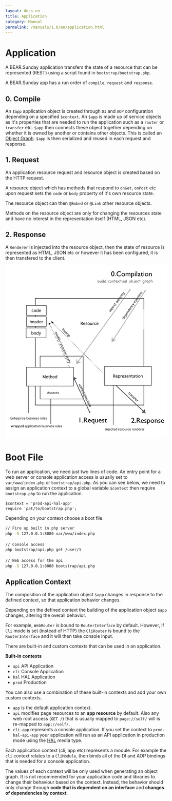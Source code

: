 ```yaml
---
layout: docs-en
title: Application
category: Manual
permalink: /manuals/1.0/en/application.html
---
```


# <a name="app"></a>Application

A BEAR.Sunday application transfers the state of a resource that can be represented (REST)
using a script found in `bootstrap/bootstrap.php`.

A BEAR.Sunday app has a run order of `compile`, `request` and `response`.

## 0. Compile

An `$app` application object is created through `DI` and `AOP` configuration depending on a specified `$context`.
An `$app` is made up of service objects as it's properties that are needed to run the application such as a `router` or `transfer` etc.
`$app` then connects these object together depending on whether it is owned by another or contains other objects.
This is called an [Object Graph](http://en.wikipedia.org/wiki/Object_graph).
`$app` is then serialized and reused in each request and response.

## 1. Request

An application resource request and resource object is created based on the HTTP request.

A resource object which has methods that respond to `onGet`, `onPost` etc upon request sets the `code` or `body` property of it's own resource state.

The resource object can then `@Embed` or `@Link` other resource objects.

Methods on the resource object are only for changing the resources state and have no interest in the representation itself (HTML, JSON etc).

## 2. Response

A `Renderer` is injected into the resource object, then the state of resource is represented as HTML, JSON etc or however it has been configured, it is then transfered to the client.

 <img src="/images/screen/diagram.png" style="max-width: 100%;height: auto;"/>


# <a name="boot"></a>Boot File

To run an application, we need just two lines of code.
An entry point for a web server or console application access is usually set to `var/www/index.php` or `bootstrap/api.php`.
As you can see below, we need to assign an application context to a global variable `$context` then require `bootstrap.php` to run the application.


```php?start_inline
$context = 'prod-api-hal-app'
require 'pat/to/bootstrap.php';
```

Depending on your context choose a boot file.

```bash
// Fire up built in php server
php -S 127.0.0.1:8080 var/www/index.php

// Console access
php bootstrap/api.php get /user/1

// Web access for the api
php -S 127.0.0.1:8080 bootstrap/api.php
```

## <a name="context"></a>Application Context

The composition of the application object `$app` changes in response to the defined context, so that application behavior changes.

Depending on the defined context the building of the application object `$app` changes, altering the overall behavior.


For example, `WebRouter` is bound to `RouterInterface` by default.
However, if `Cli` mode is set (instead of HTTP) the `CliRouter` is bound to the `RouterInterface` and it will then take console input.

There are built-in and custom contexts that can be used in an application.

**Built-in contexts**

 * `api`  API Application
 * `cli`  Console Application
 * `hal`  HAL Application
 * `prod` Production

 You can also use a combination of these built-in contexts and add your own custom contexts.

 * `app` is the default application context.
 * `api` modifies page resources to an **app resource** by default. Also any web root access (`GET /`) that is usually mapped to `page://self/` will is re-mapped to `app://self/`.
 * `cli-app` represents a console application. If you set the context to `prod-hal-api-app` your application will run as an API application in production mode using the [HAL](http://stateless.co/hal_specification.html) media type.


Each application context (cli, app etc) represents a module.
For example the `cli` context relates to a `CliModule`, then binds all of the DI and AOP bindings that is needed for a console application.

The values of each context will be only used when generating an object graph.
It is not recommended for your application code and libraries to change their behaviour based on the context.
Instead, the behavior should only change through **code that is dependent on an interface** and **changes of dependencies by context**.
